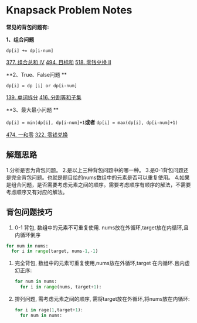 # Knapsack Problem Notes

**常见的背包问题有:**

**1、组合问题**

 `dp[i] += dp[i-num]`

[377. 组合总和 Ⅳ](https://leetcode-cn.com/problems/combination-sum-iv/description/)
[494. 目标和](https://leetcode-cn.com/problems/target-sum/description/)
[518. 零钱兑换 II](https://leetcode-cn.com/problems/coin-change-2/description/)

**2、True、False问题 **

 `dp[i] = dp [i] or dp[i-num]`

[139. 单词拆分](https://leetcode-cn.com/problems/word-break/)
[416. 分割等和子集](https://leetcode-cn.com/problems/partition-equal-subset-sum/description/)

**3、最大最小问题 **

 `dp[i] = min(dp[i], dp[i-num]+1`**或者** `dp[i] = max(dp[i], dp[i-num]+1)`

[474. 一和零](https://leetcode-cn.com/problems/ones-and-zeroes/description/)
[322. 零钱兑换](https://leetcode-cn.com/problems/coin-change/description/)

## 解题思路

1.分析是否为背包问题。
2.是以上三种背包问题中的哪一种。
3.是0-1背包问题还是完全背包问题。也就是题目给的nums数组中的元素是否可以重复使用。
4.如果是组合问题，是否需要考虑元素之间的顺序。需要考虑顺序有顺序的解法，不需要考虑顺序又有对应的解法。

## 背包问题技巧

1. 0-1 背包, 数组中的元素不可重复使用. nums放在外循环,target放在内循环,且内循环倒序

``` Python
for num in nums:
  for i in range(target, nums-1,-1)
```



1. 完全背包, 数组中的元素可重复使用,nums放在外循环,target 在内循环.且内虚幻正序:

   ``` Python
   for num in nums:
     for i in range(nums, target+1): 
   ```

   

2. 排列问题, 需考虑元素之间的顺序, 需将target放在外循环,将nums放在内循环:

   ```python
   for i in rage(1,target+1):
     for num in nums:
   ```

   

